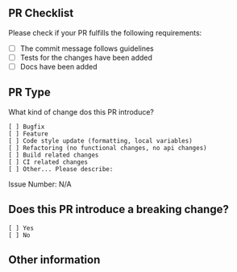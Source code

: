 ## PR Checklist

Please check if your PR fulfills the following requirements:

- [ ] The commit message follows guidelines
- [ ] Tests for the changes have been added
- [ ] Docs have been added

## PR Type

What kind of change dos this PR introduce?

```
[ ] Bugfix
[ ] Feature
[ ] Code style update (formatting, local variables)
[ ] Refactoring (no functional changes, no api changes)
[ ] Build related changes
[ ] CI related changes
[ ] Other... Please describe:
```

Issue Number: N/A

## Does this PR introduce a breaking change?

```
[ ] Yes
[ ] No
```

## Other information
